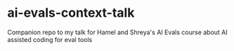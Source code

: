 # ai-evals-context-talk
Companion repo to my talk for Hamel and Shreya's AI Evals course about AI assisted coding for eval tools
